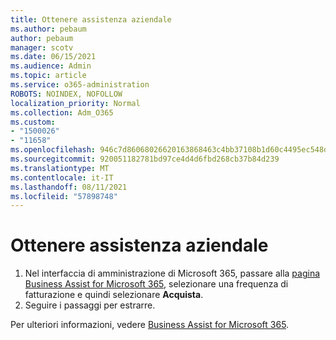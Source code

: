 ```yaml
---
title: Ottenere assistenza aziendale
ms.author: pebaum
author: pebaum
manager: scotv
ms.date: 06/15/2021
ms.audience: Admin
ms.topic: article
ms.service: o365-administration
ROBOTS: NOINDEX, NOFOLLOW
localization_priority: Normal
ms.collection: Adm_O365
ms.custom:
- "1500026"
- "11658"
ms.openlocfilehash: 946c7d86068026620163868463c4bb37108b1d60c4495ec548dc36043bce8414
ms.sourcegitcommit: 920051182781bd97ce4d4d6fbd268cb37b84d239
ms.translationtype: MT
ms.contentlocale: it-IT
ms.lasthandoff: 08/11/2021
ms.locfileid: "57898748"
---
```

# <a name="get-business-assist"></a>Ottenere assistenza aziendale

1. Nel interfaccia di amministrazione di Microsoft 365, passare alla [pagina Business Assist for Microsoft 365](https://go.microsoft.com/fwlink/p/?linkid=2158423), selezionare una frequenza di fatturazione e quindi selezionare **Acquista**.
2. Seguire i passaggi per estrarre.

Per ulteriori informazioni, vedere [Business Assist for Microsoft 365](https://docs.microsoft.com/microsoft-365/admin/misc/business-assist).
